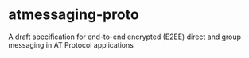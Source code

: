 # atmessaging-proto
A draft specification for end-to-end encrypted (E2EE) direct and group messaging in AT Protocol applications
